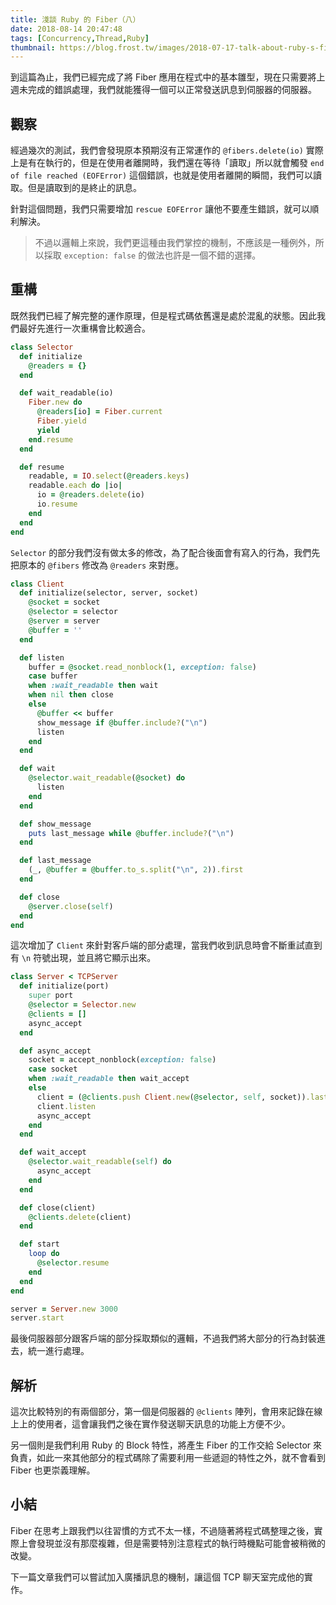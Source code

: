 ```yaml
---
title: 淺談 Ruby 的 Fiber（八）
date: 2018-08-14 20:47:48
tags: [Concurrency,Thread,Ruby]
thumbnail: https://blog.frost.tw/images/2018-07-17-talk-about-ruby-s-fiber-part-4/thumbnail.jpg
---
```

到這篇為止，我們已經完成了將 Fiber 應用在程式中的基本雛型，現在只需要將上週未完成的錯誤處理，我們就能獲得一個可以正常發送訊息到伺服器的伺服器。

<!-- more -->

## 觀察

經過幾次的測試，我們會發現原本預期沒有正常運作的 `@fibers.delete(io)` 實際上是有在執行的，但是在使用者離開時，我們還在等待「讀取」所以就會觸發 `end of file reached (EOFError)` 這個錯誤，也就是使用者離開的瞬間，我們可以讀取。但是讀取到的是終止的訊息。

針對這個問題，我們只需要增加 `rescue EOFError` 讓他不要產生錯誤，就可以順利解決。

> 不過以邏輯上來說，我們更這種由我們掌控的機制，不應該是一種例外，所以採取 `exception: false` 的做法也許是一個不錯的選擇。

## 重構

既然我們已經了解完整的運作原理，但是程式碼依舊還是處於混亂的狀態。因此我們最好先進行一次重構會比較適合。

```ruby
class Selector
  def initialize
    @readers = {}
  end

  def wait_readable(io)
    Fiber.new do
      @readers[io] = Fiber.current
      Fiber.yield
      yield
    end.resume
  end

  def resume
    readable, = IO.select(@readers.keys)
    readable.each do |io|
      io = @readers.delete(io)
      io.resume
    end
  end
end
```

`Selector` 的部分我們沒有做太多的修改，為了配合後面會有寫入的行為，我們先把原本的 `@fibers` 修改為 `@readers` 來對應。

```ruby
class Client
  def initialize(selector, server, socket)
    @socket = socket
    @selector = selector
    @server = server
    @buffer = ''
  end

  def listen
    buffer = @socket.read_nonblock(1, exception: false)
    case buffer
    when :wait_readable then wait
    when nil then close
    else
      @buffer << buffer
      show_message if @buffer.include?("\n")
      listen
    end
  end

  def wait
    @selector.wait_readable(@socket) do
      listen
    end
  end

  def show_message
    puts last_message while @buffer.include?("\n")
  end

  def last_message
    (_, @buffer = @buffer.to_s.split("\n", 2)).first
  end

  def close
    @server.close(self)
  end
end
```

這次增加了 `Client` 來針對客戶端的部分處理，當我們收到訊息時會不斷重試直到有 `\n` 符號出現，並且將它顯示出來。

```ruby
class Server < TCPServer
  def initialize(port)
    super port
    @selector = Selector.new
    @clients = []
    async_accept
  end

  def async_accept
    socket = accept_nonblock(exception: false)
    case socket
    when :wait_readable then wait_accept
    else
      client = (@clients.push Client.new(@selector, self, socket)).last
      client.listen
      async_accept
    end
  end

  def wait_accept
    @selector.wait_readable(self) do
      async_accept
    end
  end

  def close(client)
    @clients.delete(client)
  end

  def start
    loop do
      @selector.resume
    end
  end
end

server = Server.new 3000
server.start
```

最後伺服器部分跟客戶端的部分採取類似的邏輯，不過我們將大部分的行為封裝進去，統一進行處理。

## 解析

這次比較特別的有兩個部分，第一個是伺服器的 `@clients` 陣列，會用來記錄在線上上的使用者，這會讓我們之後在實作發送聊天訊息的功能上方便不少。

另一個則是我們利用 Ruby 的 Block 特性，將產生 Fiber 的工作交給 Selector 來負責，如此一來其他部分的程式碼除了需要利用一些遞迴的特性之外，就不會看到 Fiber 也更崇義理解。

## 小結

Fiber 在思考上跟我們以往習慣的方式不太一樣，不過隨著將程式碼整理之後，實際上會發現並沒有那麼複雜，但是需要特別注意程式的執行時機點可能會被稍微的改變。

下一篇文章我們可以嘗試加入廣播訊息的機制，讓這個 TCP 聊天室完成他的實作。
